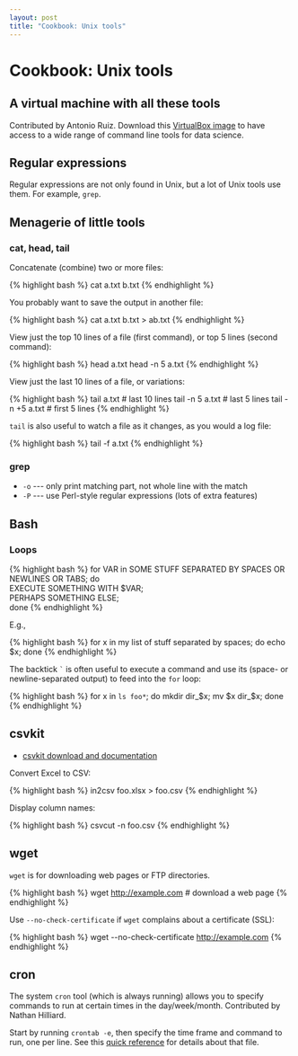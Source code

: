 ```yaml
---
layout: post
title: "Cookbook: Unix tools"
---
```


# Cookbook: Unix tools

## A virtual machine with all these tools

Contributed by Antonio Ruiz. Download this [VirtualBox image](http://datascienceatthecommandline.com/#dst) to have access to a wide range of command line tools for data science.

## Regular expressions

Regular expressions are not only found in Unix, but a lot of Unix tools use them. For example, `grep`.


## Menagerie of little tools

### cat, head, tail

Concatenate (combine) two or more files:

{% highlight bash %}
cat a.txt b.txt
{% endhighlight %}

You probably want to save the output in another file:

{% highlight bash %}
cat a.txt b.txt > ab.txt
{% endhighlight %}

View just the top 10 lines of a file (first command), or top 5 lines (second command):

{% highlight bash %}
head a.txt
head -n 5 a.txt
{% endhighlight %}

View just the last 10 lines of a file, or variations:

{% highlight bash %}
tail a.txt         # last 10 lines
tail -n 5 a.txt    # last 5 lines
tail -n +5 a.txt   # first 5 lines
{% endhighlight %}

`tail` is also useful to watch a file as it changes, as you would a log file:

{% highlight bash %}
tail -f a.txt
{% endhighlight %}

### grep

- `-o` --- only print matching part, not whole line with the match
- `-P` --- use Perl-style regular expressions (lots of extra features)

## Bash

### Loops

{% highlight bash %}
for VAR in SOME STUFF SEPARATED BY SPACES OR NEWLINES OR TABS; do \
  EXECUTE SOMETHING WITH $VAR; \
  PERHAPS SOMETHING ELSE; \
done
{% endhighlight %}

E.g.,

{% highlight bash %}
for x in my list of stuff separated by spaces; do echo $x; done
{% endhighlight %}

The backtick <code>\`</code> is often useful to execute a command and use its (space- or newline-separated output) to feed into the `for` loop:

{% highlight bash %}
for x in `ls foo*`; do mkdir dir_$x; mv $x dir_$x; done
{% endhighlight %}

## csvkit

- [csvkit download and documentation](http://csvkit.readthedocs.org/en/0.9.0/)

Convert Excel to CSV:

{% highlight bash %}
in2csv foo.xlsx > foo.csv
{% endhighlight %}

Display column names:

{% highlight bash %}
csvcut -n foo.csv
{% endhighlight %}

## wget

`wget` is for downloading web pages or FTP directories.

{% highlight bash %}
wget http://example.com  # download a web page
{% endhighlight %}

Use `--no-check-certificate` if `wget` complains about a certificate (SSL):

{% highlight bash %}
wget --no-check-certificate http://example.com
{% endhighlight %}

## cron

The system `cron` tool (which is always running) allows you to specify commands to run at certain times in the day/week/month. Contributed by Nathan Hilliard.

Start by running `crontab -e`, then specify the time frame and command to run, one per line. See this [quick reference](http://www.adminschoice.com/crontab-quick-reference) for details about that file.


